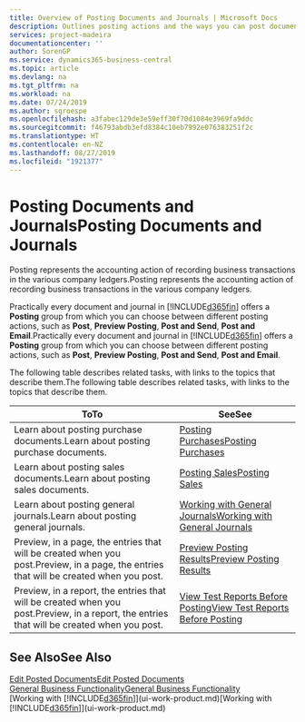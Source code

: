 ```yaml
---
title: Overview of Posting Documents and Journals | Microsoft Docs
description: Outlines posting actions and the ways you can post documents and journals.
services: project-madeira
documentationcenter: ''
author: SorenGP
ms.service: dynamics365-business-central
ms.topic: article
ms.devlang: na
ms.tgt_pltfrm: na
ms.workload: na
ms.date: 07/24/2019
ms.author: sgroespe
ms.openlocfilehash: a3fabec129de3e59eff30f70d1084e3969fa9ddc
ms.sourcegitcommit: f46793abdb3efd8384c10eb7992e076383251f2c
ms.translationtype: HT
ms.contentlocale: en-NZ
ms.lasthandoff: 08/27/2019
ms.locfileid: "1921377"
---
```

# <a name="posting-documents-and-journals"></a><span data-ttu-id="c8925-103">Posting Documents and Journals</span><span class="sxs-lookup"><span data-stu-id="c8925-103">Posting Documents and Journals</span></span>
<span data-ttu-id="c8925-104">Posting represents the accounting action of recording business transactions in the various company ledgers.</span><span class="sxs-lookup"><span data-stu-id="c8925-104">Posting represents the accounting action of recording business transactions in the various company ledgers.</span></span>

<span data-ttu-id="c8925-105">Practically every document and journal in [!INCLUDE[d365fin](includes/d365fin_md.md)] offers a **Posting** group from which you can choose between different posting actions, such as **Post**, **Preview Posting**, **Post and Send**, **Post and Email**.</span><span class="sxs-lookup"><span data-stu-id="c8925-105">Practically every document and journal in [!INCLUDE[d365fin](includes/d365fin_md.md)] offers a **Posting** group from which you can choose between different posting actions, such as **Post**, **Preview Posting**, **Post and Send**, **Post and Email**.</span></span>

<span data-ttu-id="c8925-106">The following table describes related tasks, with links to the topics that describe them.</span><span class="sxs-lookup"><span data-stu-id="c8925-106">The following table describes related tasks, with links to the topics that describe them.</span></span>

| <span data-ttu-id="c8925-107">To</span><span class="sxs-lookup"><span data-stu-id="c8925-107">To</span></span> | <span data-ttu-id="c8925-108">See</span><span class="sxs-lookup"><span data-stu-id="c8925-108">See</span></span> |
| --- | --- |
| <span data-ttu-id="c8925-109">Learn about posting purchase documents.</span><span class="sxs-lookup"><span data-stu-id="c8925-109">Learn about posting purchase documents.</span></span> |[<span data-ttu-id="c8925-110">Posting Purchases</span><span class="sxs-lookup"><span data-stu-id="c8925-110">Posting Purchases</span></span>](ui-post-purchases.md) |
| <span data-ttu-id="c8925-111">Learn about posting sales documents.</span><span class="sxs-lookup"><span data-stu-id="c8925-111">Learn about posting sales documents.</span></span> |[<span data-ttu-id="c8925-112">Posting Sales</span><span class="sxs-lookup"><span data-stu-id="c8925-112">Posting Sales</span></span>](ui-post-sales.md) |
| <span data-ttu-id="c8925-113">Learn about posting general journals.</span><span class="sxs-lookup"><span data-stu-id="c8925-113">Learn about posting general journals.</span></span> |[<span data-ttu-id="c8925-114">Working with General Journals</span><span class="sxs-lookup"><span data-stu-id="c8925-114">Working with General Journals</span></span>](ui-work-general-journals.md) |
| <span data-ttu-id="c8925-115">Preview, in a page, the entries that will be created when you post.</span><span class="sxs-lookup"><span data-stu-id="c8925-115">Preview, in a page, the entries that will be created when you post.</span></span> |[<span data-ttu-id="c8925-116">Preview Posting Results</span><span class="sxs-lookup"><span data-stu-id="c8925-116">Preview Posting Results</span></span>](ui-how-preview-post-results.md) |
| <span data-ttu-id="c8925-117">Preview, in a report, the entries that will be created when you post.</span><span class="sxs-lookup"><span data-stu-id="c8925-117">Preview, in a report, the entries that will be created when you post.</span></span> |[<span data-ttu-id="c8925-118">View Test Reports Before Posting</span><span class="sxs-lookup"><span data-stu-id="c8925-118">View Test Reports Before Posting</span></span>](ui-how-view-test-reports-posting.md) |

## <a name="see-also"></a><span data-ttu-id="c8925-119">See Also</span><span class="sxs-lookup"><span data-stu-id="c8925-119">See Also</span></span>
[<span data-ttu-id="c8925-120">Edit Posted Documents</span><span class="sxs-lookup"><span data-stu-id="c8925-120">Edit Posted Documents</span></span>](across-edit-posted-document.md)  
[<span data-ttu-id="c8925-121">General Business Functionality</span><span class="sxs-lookup"><span data-stu-id="c8925-121">General Business Functionality</span></span>](ui-across-business-areas.md)  
<span data-ttu-id="c8925-122">[Working with [!INCLUDE[d365fin](includes/d365fin_md.md)]](ui-work-product.md)</span><span class="sxs-lookup"><span data-stu-id="c8925-122">[Working with [!INCLUDE[d365fin](includes/d365fin_md.md)]](ui-work-product.md)</span></span>
